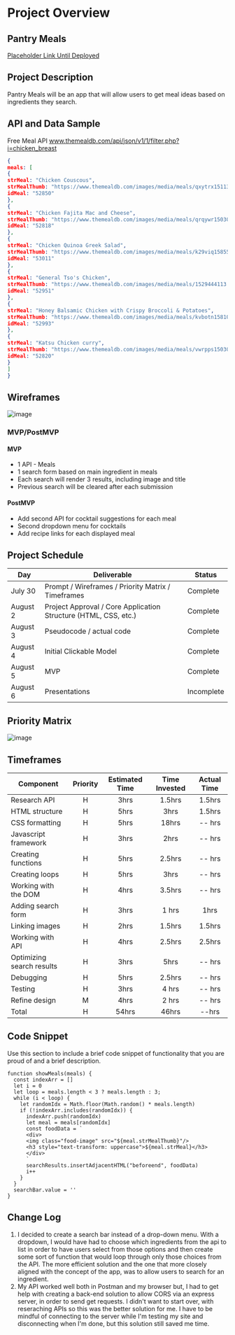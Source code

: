 # Project Overview

## Pantry Meals

[Placeholder Link Until Deployed ](https://git.generalassemb.ly/niaemani/css-responsive-design-lesson.com)

## Project Description

Pantry Meals will be an app that will allow users to get meal ideas based on ingredients they search.

## API and Data Sample

Free Meal API www.themealdb.com/api/json/v1/1/filter.php?i=chicken_breast

```json
{
meals: [
{
strMeal: "Chicken Couscous",
strMealThumb: "https://www.themealdb.com/images/media/meals/qxytrx1511304021.jpg",
idMeal: "52850"
},
{
strMeal: "Chicken Fajita Mac and Cheese",
strMealThumb: "https://www.themealdb.com/images/media/meals/qrqywr1503066605.jpg",
idMeal: "52818"
},
{
strMeal: "Chicken Quinoa Greek Salad",
strMealThumb: "https://www.themealdb.com/images/media/meals/k29viq1585565980.jpg",
idMeal: "53011"
},
{
strMeal: "General Tso's Chicken",
strMealThumb: "https://www.themealdb.com/images/media/meals/1529444113.jpg",
idMeal: "52951"
},
{
strMeal: "Honey Balsamic Chicken with Crispy Broccoli & Potatoes",
strMealThumb: "https://www.themealdb.com/images/media/meals/kvbotn1581012881.jpg",
idMeal: "52993"
},
{
strMeal: "Katsu Chicken curry",
strMealThumb: "https://www.themealdb.com/images/media/meals/vwrpps1503068729.jpg",
idMeal: "52820"
}
]
}
```

## Wireframes

![image](https://user-images.githubusercontent.com/83891591/127872378-fa58ac42-6daa-44c1-9d25-3f7b453648d4.png)


### MVP/PostMVP 

#### MVP 

- 1 API - Meals
- 1 search form based on main ingredient in meals
- Each search will render 3 results, including image and title
- Previous search will be cleared after each submission


#### PostMVP  

- Add second API for cocktail suggestions for each meal
- Second dropdown menu for cocktails
- Add recipe links for each displayed meal


## Project Schedule


|  Day | Deliverable | Status
|---|---| ---|
|July 30| Prompt / Wireframes / Priority Matrix / Timeframes | Complete
|August 2| Project Approval / Core Application Structure (HTML, CSS, etc.) | Complete
|August 3| Pseudocode / actual code | Complete
|August 4| Initial Clickable Model  | Complete
|August 5| MVP | Complete
|August 6| Presentations | Incomplete

## Priority Matrix

![image](https://user-images.githubusercontent.com/83891591/127861779-29d2611e-5cde-4b25-81bf-1bc9ce8e1e47.png)


## Timeframes

| Component | Priority | Estimated Time | Time Invested | Actual Time |
| --- | :---: |  :---: | :---: | :---: |
| Research API | H | 3hrs| 1.5hrs | 1.5hrs |
| HTML structure | H | 5hrs| 3hrs | 1.5hrs |
| CSS formatting | H | 5hrs| 18hrs | -- hrs |
| Javascript framework | H | 3hrs| 2hrs | -- hrs |
| Creating functions | H | 5hrs| 2.5hrs | -- hrs |
| Creating loops | H | 5hrs| 3hrs | -- hrs |
| Working with the DOM | H | 4hrs| 3.5hrs | -- hrs |
| Adding search form | H | 3hrs| 1 hrs | 1hrs |
| Linking images | H | 2hrs| 1.5hrs | 1.5hrs |
| Working with API | H | 4hrs| 2.5hrs | 2.5hrs |
| Optimizing search results | H | 3hrs| 5hrs | -- hrs |
| Debugging | H | 5hrs| 2.5hrs | -- hrs |
| Testing| H | 3hrs| 4 hrs | -- hrs |
| Refine design | M | 4hrs| 2 hrs | -- hrs |
| Total | H | 54hrs| 46hrs | --hrs |

## Code Snippet

Use this section to include a brief code snippet of functionality that you are proud of and a brief description.  

```
function showMeals(meals) {
  const indexArr = []
  let i = 0
  let loop = meals.length < 3 ? meals.length : 3;
  while (i < loop) {
    let randomIdx = Math.floor(Math.random() * meals.length)
    if (!indexArr.includes(randomIdx)) {
      indexArr.push(randomIdx)
      let meal = meals[randomIdx]
      const foodData = `
      <div>
      <img class="food-image" src="${meal.strMealThumb}"/>
      <h3 style="text-transform: uppercase">${meal.strMeal}</h3>
      </div>
      `
      searchResults.insertAdjacentHTML("beforeend", foodData)
      i++
    }
  }
  searchBar.value = ''
}
```

## Change Log
 1. I decided to create a search bar instead of a drop-down menu. With a dropdown, I would have had to choose which ingredients from the api to list in order to have users select from those options and then create some sort of function that would loop through only those choices from the API. The more efficient solution and the one that more closely aligned with the concept of the app, was to allow users to search for an ingredient.
 2. My API worked well both in Postman and my browser but, I had to get help with creating a back-end solution to allow CORS via an express server, in order to send get requests. I didn't want to start over, with reseraching APIs so this was the better solution for me. I have to be mindful of connecting to the server while I'm testing my site and disconnecting when I'm done, but this solution still saved me time.
